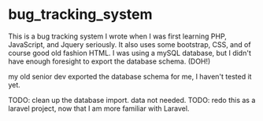 # bug_tracking_system
This is a bug tracking system I wrote when I was first learning PHP, JavaScript, and Jquery seriously.  It also uses some bootstrap, CSS, and of course good old fashion HTML.  I was using a mySQL database, but I didn't have enough foresight to export the database schema.  (DOH!)

my old senior dev exported the database schema for me, I haven't tested it yet.

TODO: clean up the database import.   data not needed.
TODO: redo this as a laravel project, now that I am more familiar with Laravel.
